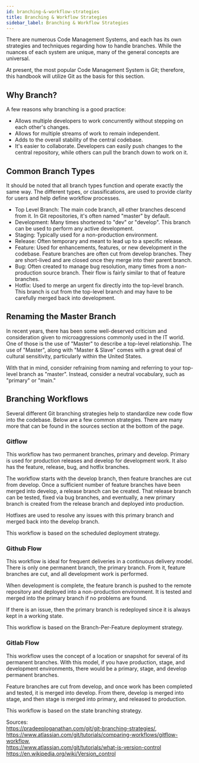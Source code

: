 ```yaml
---
id: branching-&-workflow-strategies
title: Branching & Workflow Strategies
sidebar_label: Branching & Workflow Strategies
---
```


There are numerous Code Management Systems, and each has its own strategies and techniques regarding how to handle branches. While the nuances of each system are unique, many of the general concepts are universal.

At present, the most popular Code Management System is Git; therefore, this handbook will utilize Git as the basis for this section.

## Why Branch?

A few reasons why branching is a good practice:
- Allows multiple developers to work concurrently without stepping on each other's changes.
- Allows for multiple streams of work to remain independent.
- Adds to the overall stability of the central codebase.
- It's easier to collaborate. Developers can easily push changes to the central repository, while others can pull the branch down to work on it.

## Common Branch Types

It should be noted that all branch types function and operate exactly the same way. The different types, or classifications, are used to provide clarity for users and help define workflow processes.
- Top Level Branch: The main code branch, all other branches descend from it. In Git repositories, it's often named "master" by default.
- Development: Many times shortened to "dev" or "develop". This branch can be used to perform any active development.
- Staging: Typically used for a non-production environment.
- Release: Often temporary and meant to lead up to a specific release.
- Feature: Used for enhancements, features, or new development in the codebase. Feature branches are often cut from develop branches. They are short-lived and are closed once they merge into their parent branch.
- Bug: Often created to manage bug resolution, many times from a non-production source branch. Their flow is fairly similar to that of feature branches.
- Hotfix: Used to merge an urgent fix directly into the top-level branch. This branch is cut from the top-level branch and may have to be carefully merged back into development.

## Renaming the Master Branch

In recent years, there has been some well-deserved criticism and consideration given to microaggressions commonly used in the IT world. One of those is the use of "Master" to describe a top-level relationship. The use of "Master", along with "Master & Slave" comes with a great deal of cultural sensitivity, particularly within the United States.

With that in mind, consider refraining from naming and referring to your top-level branch as "master". Instead, consider a neutral vocabulary, such as "primary" or "main."

## Branching Workflows

Several different Git branching strategies help to standardize new code flow into the codebase. Below are a few common strategies. There are many more that can be found in the sources section at the bottom of the page. 

### Gitflow

This workflow has two permanent branches, primary and develop. Primary is used for production releases and develop for development work. It also has the feature, release, bug, and hotfix branches.

The workflow starts with the develop branch, then feature branches are cut from develop. Once a sufficient number of feature branches have been merged into develop, a release branch can be created. That release branch can be tested, fixed via bug branches, and eventually, a new primary branch is created from the release branch and deployed into production.

Hotfixes are used to resolve any issues with this primary branch and merged back into the develop branch.

This workflow is based on the scheduled deployment strategy.

### Github Flow

This workflow is ideal for frequent deliveries in a continuous delivery model. There is only one permanent branch, the primary branch.  From it, feature branches are cut, and all development work is performed.

When development is complete, the feature branch is pushed to the remote repository and deployed into a non-production environment. It is tested and merged into the primary branch if no problems are found.

If there is an issue, then the primary branch is redeployed since it is always kept in a working state.

This workflow is based on the Branch-Per-Feature deployment strategy.

### Gitlab Flow

This workflow uses the concept of a location or snapshot for several of its permanent branches.  With this model, if you have production, stage, and development environments, there would be a primary, stage, and develop permanent branches.

Feature branches are cut from develop, and once work has been completed and tested, it is merged into develop. From there, develop is merged into stage, and then stage is merged into primary, and released to production.

This workflow is based on the state branching strategy.

Sources:  
<a href="https://pradeeploganathan.com/git/git-branching-strategies/" target="_blank">https://pradeeploganathan.com/git/git-branching-strategies/</a>,  
<a href="https://www.atlassian.com/git/tutorials/comparing-workflows/gitflow-workflow" target="_blank">https://www.atlassian.com/git/tutorials/comparing-workflows/gitflow-workflow</a>,  
<a href="https://www.atlassian.com/git/tutorials/what-is-version-control" target="_blank">https://www.atlassian.com/git/tutorials/what-is-version-control</a>  
<a href="https://en.wikipedia.org/wiki/Version_control" target="_blank">https://en.wikipedia.org/wiki/Version_control</a>
